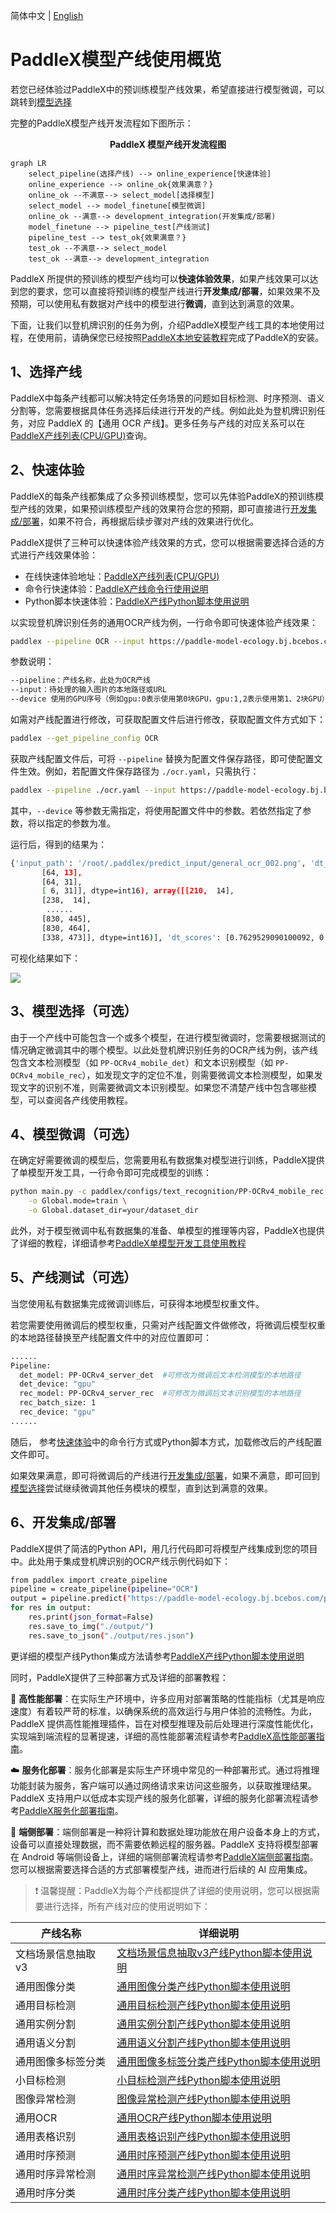 简体中文 | [English](pipeline_develop_guide_en.md)

# PaddleX模型产线使用概览

若您已经体验过PaddleX中的预训练模型产线效果，希望直接进行模型微调，可以跳转到[模型选择](#3模型选择可选)

完整的PaddleX模型产线开发流程如下图所示：

**<center>PaddleX 模型产线开发流程图</center>**

```mermaid
graph LR
    select_pipeline(选择产线) --> online_experience[快速体验]
    online_experience --> online_ok{效果满意？}
    online_ok --不满意--> select_model[选择模型]
    select_model --> model_finetune[模型微调]
    online_ok --满意--> development_integration(开发集成/部署)
    model_finetune --> pipeline_test[产线测试]
    pipeline_test --> test_ok{效果满意？}
    test_ok --不满意--> select_model
    test_ok --满意--> development_integration
```

PaddleX 所提供的预训练的模型产线均可以**快速体验效果**，如果产线效果可以达到您的要求，您可以直接将预训练的模型产线进行**开发集成/部署**，如果效果不及预期，可以使用私有数据对产线中的模型进行**微调**，直到达到满意的效果。

下面，让我们以登机牌识别的任务为例，介绍PaddleX模型产线工具的本地使用过程，在使用前，请确保您已经按照[PaddleX本地安装教程](../installation/installation.md)完成了PaddleX的安装。

## 1、选择产线

PaddleX中每条产线都可以解决特定任务场景的问题如目标检测、时序预测、语义分割等，您需要根据具体任务选择后续进行开发的产线。例如此处为登机牌识别任务，对应 PaddleX 的【通用 OCR 产线】。更多任务与产线的对应关系可以在 [PaddleX产线列表(CPU/GPU)](../support_list/pipelines_list.md)查询。

## 2、快速体验

PaddleX的每条产线都集成了众多预训练模型，您可以先体验PaddleX的预训练模型产线的效果，如果预训练模型产线的效果符合您的预期，即可直接进行[开发集成/部署](#6开发集成部署)，如果不符合，再根据后续步骤对产线的效果进行优化。

PaddleX提供了三种可以快速体验产线效果的方式，您可以根据需要选择合适的方式进行产线效果体验：

* 在线快速体验地址：[PaddleX产线列表(CPU/GPU)](../support_list/pipelines_list.md)
* 命令行快速体验：[PaddleX产线命令行使用说明](../pipeline_usage/instructions/pipeline_CLI_usage.md)
* Python脚本快速体验：[PaddleX产线Python脚本使用说明](../pipeline_usage/instructions/pipeline_python_API.md)

以实现登机牌识别任务的通用OCR产线为例，一行命令即可快速体验产线效果：

```bash
paddlex --pipeline OCR --input https://paddle-model-ecology.bj.bcebos.com/paddlex/imgs/demo_image/general_ocr_002.png --device gpu:0  --save ./output/
```
参数说明：

```bash
--pipeline：产线名称，此处为OCR产线
--input：待处理的输入图片的本地路径或URL
--device 使用的GPU序号（例如gpu:0表示使用第0块GPU，gpu:1,2表示使用第1、2块GPU），也可选择使用CPU（--device cpu）
```

如需对产线配置进行修改，可获取配置文件后进行修改，获取配置文件方式如下：

```bash
paddlex --get_pipeline_config OCR
```

获取产线配置文件后，可将 `--pipeline` 替换为配置文件保存路径，即可使配置文件生效。例如，若配置文件保存路径为 `./ocr.yaml`，只需执行：

```bash
paddlex --pipeline ./ocr.yaml --input https://paddle-model-ecology.bj.bcebos.com/paddlex/imgs/demo_image/general_ocr_002.png --save ./output/
```
其中，`--device` 等参数无需指定，将使用配置文件中的参数。若依然指定了参数，将以指定的参数为准。

运行后，得到的结果为：

```bash
{'input_path': '/root/.paddlex/predict_input/general_ocr_002.png', 'dt_polys': [array([[ 6, 13],
       [64, 13],
       [64, 31],
       [ 6, 31]], dtype=int16), array([[210,  14],
       [238,  14],
        ......
       [830, 445],
       [830, 464],
       [338, 473]], dtype=int16)], 'dt_scores': [0.7629529090100092, 0.7717284653547034, 0.7139251666762622, 0.8057611181556994, 0.8840947658872964, 0.793295938183885, 0.8342027855884783, 0.8081378522874861, 0.8436969344212185, 0.8500845646497226, 0.7932189714842249, 0.8875924621248228, 0.8827884273639948, 0.8322404317386042, 0.8614796803023563, 0.8804252994596097, 0.9069978945305474, 0.8383917914190059, 0.8495824076580516, 0.8825556800041383, 0.852788927706737, 0.8379584696974435, 0.8633519228646618, 0.763234473595298, 0.8602154244410916, 0.9206341882426813, 0.6341425973804049, 0.8490156149797171, 0.758314821564747, 0.8757849788793592, 0.772485060565334, 0.8404023012596349, 0.8190037953773427, 0.851908529295617, 0.6126112758079643, 0.7324388418218587], 'rec_text': ['www.9', '5', '登机牌', 'BOARDING', 'PASS', '舱位', '', 'CLASS', '序号SERIALNO', '座位号', 'SEAT NO', '航班 FLIGHT', '日期 DATE', '03DEC', 'W', '035', 'MU 2379', '始发地', 'FROM', '登机口', 'GATE', '登机时间BDT', '目的地TO', '福州', 'TAIYUAN', 'G11', 'FUZHOU', '身份识别IDNO', '姓名NAME', 'ZHANGQIWEI', '票号TKTNO', '张祺伟', '票价FARE', 'ETKT7813699238489/1', '登机口于起飞前10分钟关闭', 'GATES CLOSE 1O MINUTESBEFOREDEPARTURE TIME'], 'rec_score': [0.683099627494812, 0.23417049646377563, 0.9969978928565979, 0.9945957660675049, 0.9787729382514954, 0.9983421564102173, 0.0, 0.9896272420883179, 0.9927973747253418, 0.9976049065589905, 0.9330753684043884, 0.9562691450119019, 0.9312669038772583, 0.9749765396118164, 0.9749416708946228, 0.9988260865211487, 0.9319792985916138, 0.9979889988899231, 0.9956836700439453, 0.9991750717163086, 0.9938803315162659, 0.9982991218566895, 0.9701204299926758, 0.9986245632171631, 0.9888408780097961, 0.9793729782104492, 0.9952947497367859, 0.9945247173309326, 0.9919753670692444, 0.991995632648468, 0.9937331080436707, 0.9963390827178955, 0.9954304695129395, 0.9934715628623962, 0.9974429607391357, 0.9529641270637512]}
```
可视化结果如下：

![](https://raw.githubusercontent.com/cuicheng01/PaddleX_doc_images/main/images/boardingpass.png)
## 3、模型选择（可选）

由于一个产线中可能包含一个或多个模型，在进行模型微调时，您需要根据测试的情况确定微调其中的哪个模型。以此处登机牌识别任务的OCR产线为例，该产线包含文本检测模型（如 `PP-OCRv4_mobile_det`）和文本识别模型（如 `PP-OCRv4_mobile_rec`），如发现文字的定位不准，则需要微调文本检测模型，如果发现文字的识别不准，则需要微调文本识别模型。如果您不清楚产线中包含哪些模型，可以查阅各产线使用教程。

## 4、模型微调（可选）

在确定好需要微调的模型后，您需要用私有数据集对模型进行训练，PaddleX提供了单模型开发工具，一行命令即可完成模型的训练：

```bash
python main.py -c paddlex/configs/text_recognition/PP-OCRv4_mobile_rec.yaml \
    -o Global.mode=train \
    -o Global.dataset_dir=your/dataset_dir
```
此外，对于模型微调中私有数据集的准备、单模型的推理等内容，PaddleX也提供了详细的教程，详细请参考[PaddleX单模型开发工具使用教程](../module_usage/module_develop_guide.md)

## 5、产线测试（可选）

当您使用私有数据集完成微调训练后，可获得本地模型权重文件。

若您需要使用微调后的模型权重，只需对产线配置文件做修改，将微调后模型权重的本地路径替换至产线配置文件中的对应位置即可：

```bash
......
Pipeline:
  det_model: PP-OCRv4_server_det  #可修改为微调后文本检测模型的本地路径
  det_device: "gpu"
  rec_model: PP-OCRv4_server_rec  #可修改为微调后文本识别模型的本地路径
  rec_batch_size: 1
  rec_device: "gpu"
......
```
随后， 参考[快速体验](#2快速体验)中的命令行方式或Python脚本方式，加载修改后的产线配置文件即可。

如果效果满意，即可将微调后的产线进行[开发集成/部署](#6开发集成部署)，如果不满意，即可回到[模型选择](#3模型选择可选)尝试继续微调其他任务模块的模型，直到达到满意的效果。

## 6、开发集成/部署

PaddleX提供了简洁的Python API，用几行代码即可将模型产线集成到您的项目中。此处用于集成登机牌识别的OCR产线示例代码如下：

```bash
from paddlex import create_pipeline
pipeline = create_pipeline(pipeline="OCR")
output = pipeline.predict("https://paddle-model-ecology.bj.bcebos.com/paddlex/imgs/demo_image/general_ocr_001.png")
for res in output:
    res.print(json_format=False)
    res.save_to_img("./output/")
    res.save_to_json("./output/res.json")
```
更详细的模型产线Python集成方法请参考[PaddleX产线Python脚本使用说明](../pipeline_usage/instructions/pipeline_python_API.md)

同时，PaddleX提供了三种部署方式及详细的部署教程：

🚀 **高性能部署**：在实际生产环境中，许多应用对部署策略的性能指标（尤其是响应速度）有着较严苛的标准，以确保系统的高效运行与用户体验的流畅性。为此，PaddleX 提供高性能推理插件，旨在对模型推理及前后处理进行深度性能优化，实现端到端流程的显著提速，详细的高性能部署流程请参考[PaddleX高性能部署指南](../pipeline_deploy/high_performance_deploy.md)。

☁️ **服务化部署**：服务化部署是实际生产环境中常见的一种部署形式。通过将推理功能封装为服务，客户端可以通过网络请求来访问这些服务，以获取推理结果。PaddleX 支持用户以低成本实现产线的服务化部署，详细的服务化部署流程请参考[PaddleX服务化部署指南](../pipeline_deploy/service_deploy.md)。

📱 **端侧部署**：端侧部署是一种将计算和数据处理功能放在用户设备本身上的方式，设备可以直接处理数据，而不需要依赖远程的服务器。PaddleX 支持将模型部署在 Android 等端侧设备上，详细的端侧部署流程请参考[PaddleX端侧部署指南](../pipeline_deploy/lite_deploy.md)。
您可以根据需要选择合适的方式部署模型产线，进而进行后续的 AI 应用集成。



> ❗ 温馨提醒：PaddleX为每个产线都提供了详细的使用说明，您可以根据需要进行选择，所有产线对应的使用说明如下：

| 产线名称           | 详细说明                                                                                                      |
|--------------------|----------------------------------------------------------------------------------------------------------------|
| 文档场景信息抽取v3   | [文档场景信息抽取v3产线Python脚本使用说明](/docs_new/pipeline_usage/tutorials/information_extration_pipelines/document_scene_information_extraction.md) |
| 通用图像分类       | [通用图像分类产线Python脚本使用说明](/docs_new/pipeline_usage/tutorials/cv_pipelines/image_classification.md) |
| 通用目标检测       | [通用目标检测产线Python脚本使用说明](/docs_new/pipeline_usage/tutorials/cv_pipelines/image_classification.md) |
| 通用实例分割       | [通用实例分割产线Python脚本使用说明](/docs_new/pipeline_usage/tutorials/cv_pipelines/instance_segmentation.md) |
| 通用语义分割       | [通用语义分割产线Python脚本使用说明](/docs_new/pipeline_usage/tutorials/cv_pipelines/semantic_segmentation.md) |
| 通用图像多标签分类 | [通用图像多标签分类产线Python脚本使用说明](/docs_new/pipeline_usage/tutorials/cv_pipelines/image_multi_label_lassification.md) |
| 小目标检测         |  [小目标检测产线Python脚本使用说明](/docs_new/pipeline_usage/tutorials/cv_pipelines/small_object_detection.md) |
| 图像异常检测       | [图像异常检测产线Python脚本使用说明](/docs_new/pipeline_usage/tutorials/cv_pipelines/image_anomaly_detection.md) |
| 通用OCR            | [通用OCR产线Python脚本使用说明](/docs_new/pipeline_usage/tutorials/ocr_pipelies/OCR.md) |
| 通用表格识别       | [通用表格识别产线Python脚本使用说明](/docs_new/pipeline_usage/tutorials/ocr_pipelies/table_recognition.md) |
| 通用时序预测       | [通用时序预测产线Python脚本使用说明](/docs_new/pipeline_usage/tutorials/time_series_pipelines/time_series_forecasting.md) |
| 通用时序异常检测   | [通用时序异常检测产线Python脚本使用说明](/docs_new/pipeline_usage/tutorials/time_series_pipelines/time_series_anomaly_detection.md) |
| 通用时序分类       | [通用时序分类产线Python脚本使用说明](/docs_new/pipeline_usage/tutorials/time_series_pipelines/time_series_classification.md) |
